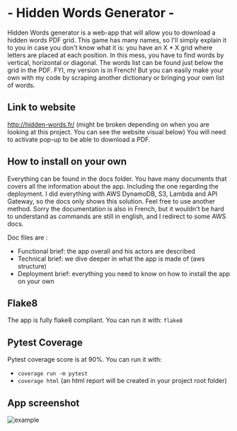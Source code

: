 # - Hidden Words Generator -
Hidden Words generator is a web-app that will allow you to download a 
hidden words PDF grid. This game has many names, so I'll 
simply explain it to you in case you don't know what it is: 
you have an X * X grid where letters are placed at each position. 
In this mess, you have to find words by vertical, horizontal or diagonal. 
The words list can be found just below the grid in the PDF.
FYI, my version is in French! But you can easily make your own
with my code by scraping another dictionary or bringing your own
list of words.

## Link to website
http://hidden-words.fr/ (might be broken depending on when you are
looking at this project. You can see the website visual below)
You will need to activate pop-up to be able to download a PDF.

## How to install on your own
Everything can be found in the docs folder. You have many documents
that covers all the information about the app. Including the one regarding
the deployment. I did everything with AWS DynamoDB, S3, Lambda and API Gateway,
so the docs only shows this solution. Feel free to use another method.
Sorry the documentation is also in French, but it wouldn't be hard to
understand as commands are still in english, and I redirect to some AWS docs.

Doc files are :

- Functional brief: the app overall and his actors are described
- Technical brief: we dive deeper in what the app is made of (aws structure)
- Deployment brief: everything you need to know on how to install the app on your own

## Flake8
The app is fully flake8 compliant. You can run it with:
`flake8`

## Pytest Coverage
Pytest coverage score is at 90%. You can run it with:
- `coverage run -m pytest`
- `coverage html` (an html report will be created in your project root folder)

## App screenshot
![example](https://github.com/bientavu/hidden_words/blob/master/website/assets/img/app-screenshot-blur.png?raw=true)
